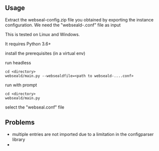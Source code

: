 Usage
------
Extract the webseal-config.zip file you obtained by exporting the instance configuration.
We need the "webseald-<instancename>.conf" file as input


This is tested on Linux and Windows.

It requires Python 3.6+

     
install the prerequisites (in a virtual env)

run headless

    cd <directory>
    webseald/main.py --websealdfile=<path to webseald-....conf>
    

run with prompt
   
    cd <directory>
    webseald/main.py


select the "webseal.conf" file

Problems
-------
- multiple entries are not imported due to a limitation in the configparser library
-